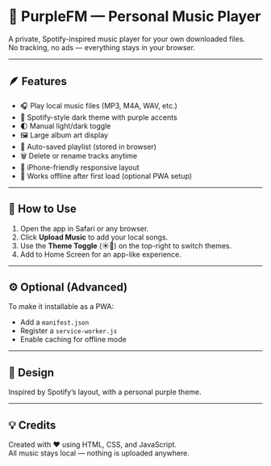 # 🎵 PurpleFM — Personal Music Player

A private, Spotify-inspired music player for your own downloaded files.  
No tracking, no ads — everything stays in your browser.

---

## 🪶 Features
- 🎧 Play local music files (MP3, M4A, WAV, etc.)
- 💜 Spotify-style dark theme with purple accents
- 🌓 Manual light/dark toggle
- 🖼️ Large album art display
- 📂 Auto-saved playlist (stored in browser)
- 🗑️ Delete or rename tracks anytime
- 📱 iPhone-friendly responsive layout
- 💾 Works offline after first load (optional PWA setup)

---

## 🚀 How to Use
1. Open the app in Safari or any browser.  
2. Click **Upload Music** to add your local songs.  
3. Use the **Theme Toggle** (☀️🌙) on the top-right to switch themes.  
4. Add to Home Screen for an app-like experience.

---

## ⚙️ Optional (Advanced)
To make it installable as a PWA:
- Add a `manifest.json`
- Register a `service-worker.js`
- Enable caching for offline mode

---

## 📸 Design
Inspired by Spotify’s layout, with a personal purple theme.

---

## 💡 Credits
Created with ❤️ using HTML, CSS, and JavaScript.  
All music stays local — nothing is uploaded anywhere.

